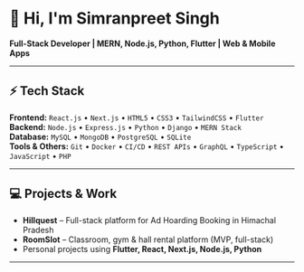 # 👋 Hi, I'm Simranpreet Singh

**Full-Stack Developer | MERN, Node.js, Python, Flutter | Web & Mobile Apps**

---

## ⚡ Tech Stack

**Frontend:** `React.js` • `Next.js` • `HTML5` • `CSS3` • `TailwindCSS` • `Flutter`  
**Backend:** `Node.js` • `Express.js` • `Python` • `Django` • `MERN Stack`  
**Database:** `MySQL` • `MongoDB` • `PostgreSQL` • `SQLite`  
**Tools & Others:** `Git` • `Docker` • `CI/CD` • `REST APIs` • `GraphQL` • `TypeScript` • `JavaScript` • `PHP`  

---

## 💻 Projects & Work

- **Hillquest** – Full-stack platform for Ad Hoarding Booking in Himachal Pradesh  
- **RoomSlot** – Classroom, gym & hall rental platform (MVP, full-stack)  
- Personal projects using **Flutter, React, Next.js, Node.js, Python**  

---

